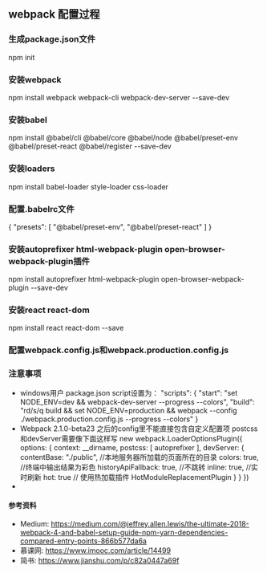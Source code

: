## webpack 配置过程

### 生成package.json文件
npm init

### 安装webpack
npm install webpack webpack-cli webpack-dev-server --save-dev

### 安装babel
npm install @babel/cli @babel/core @babel/node @babel/preset-env @babel/preset-react @babel/register --save-dev

### 安装loaders
npm install babel-loader style-loader css-loader

### 配置.babelrc文件
{
  "presets": [
    "@babel/preset-env",
    "@babel/preset-react"
  ]
}

### 安装autoprefixer html-webpack-plugin open-browser-webpack-plugin插件
npm install autoprefixer html-webpack-plugin open-browser-webpack-plugin --save-dev

### 安装react react-dom
npm install react react-dom --save

### 配置webpack.config.js和webpack.production.config.js

### 注意事项
- windows用户 package.json script设置为：
"scripts": {
  "start": "set NODE_ENV=dev && webpack-dev-server --progress --colors",
  "build": "rd/s/q build && set NODE_ENV=production && webpack --config ./webpack.production.config.js --progress --colors"
}
- Webpack 2.1.0-beta23 之后的config里不能直接包含自定义配置项 postcss和devServer需要像下面这样写
new webpack.LoaderOptionsPlugin({
  options: {
    context: __dirname,
    postcss: [
      autoprefixer
    ],
    devServer: {
      contentBase: "./public", //本地服务器所加载的页面所在的目录
      colors: true, //终端中输出结果为彩色
      historyApiFallback: true, //不跳转
      inline: true, //实时刷新
      hot: true  // 使用热加载插件 HotModuleReplacementPlugin
    }
  }
})
-

#### 参考资料
- Medium: https://medium.com/@jeffrey.allen.lewis/the-ultimate-2018-webpack-4-and-babel-setup-guide-npm-yarn-dependencies-compared-entry-points-866b577da6a
- 慕课网: https://www.imooc.com/article/14499
- 简书: https://www.jianshu.com/p/c82a0447a69f